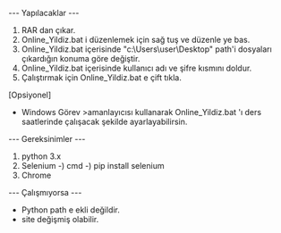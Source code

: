 --- Yapılacaklar ---
1) RAR dan çıkar.
2) Online_Yildiz.bat i düzenlemek için sağ tuş ve düzenle ye bas.
3) Online_Yildiz.bat içerisinde   "c:\Users\user\Desktop\"    path'i dosyaları çıkardığın konuma göre değiştir.
4) Online_Yildiz.bat içerisinde kullanıcı adı ve şifre kısmını doldur.
5) Çalıştırmak için Online_Yildiz.bat e çift tıkla.


[Opsiyonel] 
- Windows Görev >amanlayıcısı kullanarak Online_Yildiz.bat 'ı ders saatlerinde çalışacak şekilde ayarlayabilirsin.


--- Gereksinimler ---
1) python 3.x
2) Selenium -) cmd -) pip install selenium
3) Chrome


---  Çalışmıyorsa ---
- Python path e ekli değildir.
- site değişmiş olabilir.

